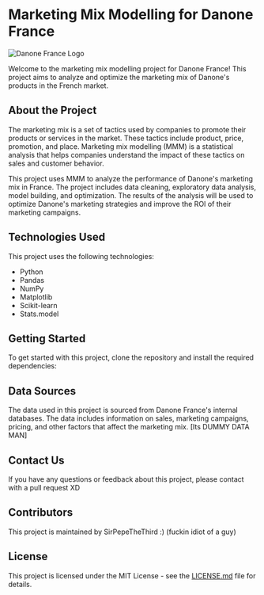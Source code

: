 # Marketing Mix Modelling for Danone France

![Danone France Logo](https://www.danone.fr/core/themes/danone_fr/img/logo.png)

Welcome to the marketing mix modelling project for Danone France! This project aims to analyze and optimize the marketing mix of Danone's products in the French market.

## About the Project

The marketing mix is a set of tactics used by companies to promote their products or services in the market. These tactics include product, price, promotion, and place. Marketing mix modelling (MMM) is a statistical analysis that helps companies understand the impact of these tactics on sales and customer behavior.

This project uses MMM to analyze the performance of Danone's marketing mix in France. The project includes data cleaning, exploratory data analysis, model building, and optimization. The results of the analysis will be used to optimize Danone's marketing strategies and improve the ROI of their marketing campaigns.

## Technologies Used

This project uses the following technologies:

- Python
- Pandas
- NumPy
- Matplotlib
- Scikit-learn
- Stats.model

## Getting Started

To get started with this project, clone the repository and install the required dependencies:


## Data Sources

The data used in this project is sourced from Danone France's internal databases. The data includes information on sales, marketing campaigns, pricing, and other factors that affect the marketing mix.
[Its DUMMY DATA MAN]
## Contact Us

If you have any questions or feedback about this project, please contact with a pull request XD

## Contributors

This project is maintained by SirPepeTheThird :) (fuckin idiot of a guy)

## License

This project is licensed under the MIT License - see the [LICENSE.md](LICENSE.md) file for details.

